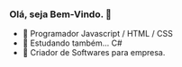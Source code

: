 ### Olá, seja Bem-Vindo. 👋

- 🔭 Programador Javascript / HTML / CSS
- 🌱 Estudando também... C#
- 💬 Criador de Softwares para empresa.
